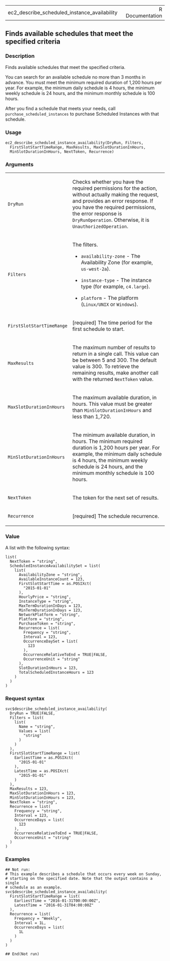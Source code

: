 <table style="width: 100%;">
<tbody>
<tr class="odd">
<td>ec2_describe_scheduled_instance_availability</td>
<td style="text-align: right;">R Documentation</td>
</tr>
</tbody>
</table>

## Finds available schedules that meet the specified criteria

### Description

Finds available schedules that meet the specified criteria.

You can search for an available schedule no more than 3 months in
advance. You must meet the minimum required duration of 1,200 hours per
year. For example, the minimum daily schedule is 4 hours, the minimum
weekly schedule is 24 hours, and the minimum monthly schedule is 100
hours.

After you find a schedule that meets your needs, call
`purchase_scheduled_instances` to purchase Scheduled Instances with that
schedule.

### Usage

    ec2_describe_scheduled_instance_availability(DryRun, Filters,
      FirstSlotStartTimeRange, MaxResults, MaxSlotDurationInHours,
      MinSlotDurationInHours, NextToken, Recurrence)

### Arguments

<table>
<colgroup>
<col style="width: 35%" />
<col style="width: 65%" />
</colgroup>
<tbody>
<tr class="odd">
<td><code
id="ec2_describe_scheduled_instance_availability_:_DryRun">DryRun</code></td>
<td><p>Checks whether you have the required permissions for the action,
without actually making the request, and provides an error response. If
you have the required permissions, the error response is
<code>DryRunOperation</code>. Otherwise, it is
<code>UnauthorizedOperation</code>.</p></td>
</tr>
<tr class="even">
<td><code
id="ec2_describe_scheduled_instance_availability_:_Filters">Filters</code></td>
<td><p>The filters.</p>
<ul>
<li><p><code>availability-zone</code> - The Availability Zone (for
example, <code style="white-space: pre;">⁠us-west-2a⁠</code>).</p></li>
<li><p><code>instance-type</code> - The instance type (for example,
<code>c4.large</code>).</p></li>
<li><p><code>platform</code> - The platform (<code>Linux/UNIX</code> or
<code>Windows</code>).</p></li>
</ul></td>
</tr>
<tr class="odd">
<td><code
id="ec2_describe_scheduled_instance_availability_:_FirstSlotStartTimeRange">FirstSlotStartTimeRange</code></td>
<td><p>[required] The time period for the first schedule to
start.</p></td>
</tr>
<tr class="even">
<td><code
id="ec2_describe_scheduled_instance_availability_:_MaxResults">MaxResults</code></td>
<td><p>The maximum number of results to return in a single call. This
value can be between 5 and 300. The default value is 300. To retrieve
the remaining results, make another call with the returned
<code>NextToken</code> value.</p></td>
</tr>
<tr class="odd">
<td><code
id="ec2_describe_scheduled_instance_availability_:_MaxSlotDurationInHours">MaxSlotDurationInHours</code></td>
<td><p>The maximum available duration, in hours. This value must be
greater than <code>MinSlotDurationInHours</code> and less than
1,720.</p></td>
</tr>
<tr class="even">
<td><code
id="ec2_describe_scheduled_instance_availability_:_MinSlotDurationInHours">MinSlotDurationInHours</code></td>
<td><p>The minimum available duration, in hours. The minimum required
duration is 1,200 hours per year. For example, the minimum daily
schedule is 4 hours, the minimum weekly schedule is 24 hours, and the
minimum monthly schedule is 100 hours.</p></td>
</tr>
<tr class="odd">
<td><code
id="ec2_describe_scheduled_instance_availability_:_NextToken">NextToken</code></td>
<td><p>The token for the next set of results.</p></td>
</tr>
<tr class="even">
<td><code
id="ec2_describe_scheduled_instance_availability_:_Recurrence">Recurrence</code></td>
<td><p>[required] The schedule recurrence.</p></td>
</tr>
</tbody>
</table>

### Value

A list with the following syntax:

    list(
      NextToken = "string",
      ScheduledInstanceAvailabilitySet = list(
        list(
          AvailabilityZone = "string",
          AvailableInstanceCount = 123,
          FirstSlotStartTime = as.POSIXct(
            "2015-01-01"
          ),
          HourlyPrice = "string",
          InstanceType = "string",
          MaxTermDurationInDays = 123,
          MinTermDurationInDays = 123,
          NetworkPlatform = "string",
          Platform = "string",
          PurchaseToken = "string",
          Recurrence = list(
            Frequency = "string",
            Interval = 123,
            OccurrenceDaySet = list(
              123
            ),
            OccurrenceRelativeToEnd = TRUE|FALSE,
            OccurrenceUnit = "string"
          ),
          SlotDurationInHours = 123,
          TotalScheduledInstanceHours = 123
        )
      )
    )

### Request syntax

    svc$describe_scheduled_instance_availability(
      DryRun = TRUE|FALSE,
      Filters = list(
        list(
          Name = "string",
          Values = list(
            "string"
          )
        )
      ),
      FirstSlotStartTimeRange = list(
        EarliestTime = as.POSIXct(
          "2015-01-01"
        ),
        LatestTime = as.POSIXct(
          "2015-01-01"
        )
      ),
      MaxResults = 123,
      MaxSlotDurationInHours = 123,
      MinSlotDurationInHours = 123,
      NextToken = "string",
      Recurrence = list(
        Frequency = "string",
        Interval = 123,
        OccurrenceDays = list(
          123
        ),
        OccurrenceRelativeToEnd = TRUE|FALSE,
        OccurrenceUnit = "string"
      )
    )

### Examples

    ## Not run: 
    # This example describes a schedule that occurs every week on Sunday,
    # starting on the specified date. Note that the output contains a single
    # schedule as an example.
    svc$describe_scheduled_instance_availability(
      FirstSlotStartTimeRange = list(
        EarliestTime = "2016-01-31T00:00:00Z",
        LatestTime = "2016-01-31T04:00:00Z"
      ),
      Recurrence = list(
        Frequency = "Weekly",
        Interval = 1L,
        OccurrenceDays = list(
          1L
        )
      )
    )

    ## End(Not run)
